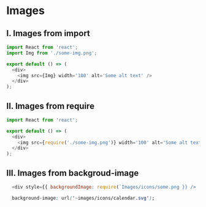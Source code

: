 # Images
## I. Images from import
```js
import React from 'react';
import Img from './some-img.png';

export default () => (
  <div>
    <img src={Img} width='100' alt='Some alt text' />
  </div>
);
```

## II. Images from require
```js
import React from 'react';

export default () => (
  <div>
    <img src={require('./some-img.png')} width='100' alt='Some alt text' />
  </div>
);
```

## III. Images from backgroud-image
```js
  <div style={{ backgroundImage: require(`Images/icons/some.png }} />
``` 

```css
  background-image: url('~images/icons/calendar.svg');  
```
